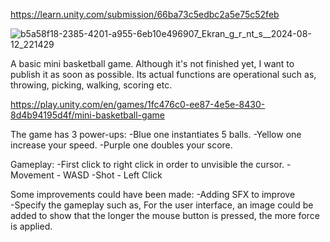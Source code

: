 https://learn.unity.com/submission/66ba73c5edbc2a5e75c52feb


![b5a58f18-2385-4201-a955-6eb10e496907_Ekran_g_r_nt_s__2024-08-12_221429](https://github.com/user-attachments/assets/f81f7395-06ab-4ffe-bbe6-0a35e577fdff)


A basic mini basketball game. Although it's not finished yet, I want to publish it as soon as possible.
Its actual functions are operational such as, throwing, picking, walking, scoring etc.

https://play.unity.com/en/games/1fc476c0-ee87-4e5e-8430-8d4b94195d4f/mini-basketball-game

The game has 3 power-ups:
-Blue one instantiates 5 balls. 
-Yellow one increase your speed.
-Purple one doubles your score.

Gameplay:
-First click to right click in order to unvisible the cursor.
-Movement - WASD
-Shot - Left Click
 
Some improvements could have been made:
-Adding SFX to improve  
-Specify the gameplay such as,  For the user interface, an image could be added to show that the longer the mouse button is pressed, the more force is applied.
